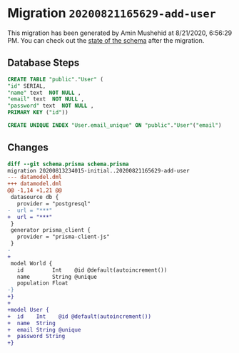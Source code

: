 # Migration `20200821165629-add-user`

This migration has been generated by Amin Mushehid at 8/21/2020, 6:56:29 PM.
You can check out the [state of the schema](./schema.prisma) after the migration.

## Database Steps

```sql
CREATE TABLE "public"."User" (
"id" SERIAL,
"name" text  NOT NULL ,
"email" text  NOT NULL ,
"password" text  NOT NULL ,
PRIMARY KEY ("id"))

CREATE UNIQUE INDEX "User.email_unique" ON "public"."User"("email")
```

## Changes

```diff
diff --git schema.prisma schema.prisma
migration 20200813234015-initial..20200821165629-add-user
--- datamodel.dml
+++ datamodel.dml
@@ -1,14 +1,21 @@
 datasource db {
   provider = "postgresql"
-  url = "***"
+  url = "***"
 }
 generator prisma_client {
   provider = "prisma-client-js"
 }
-     
+
 model World {
   id         Int    @id @default(autoincrement())
   name       String @unique
   population Float
-}
+}
+
+model User {
+  id    Int    @id @default(autoincrement())
+  name  String
+  email String @unique
+  password String
+}
```


